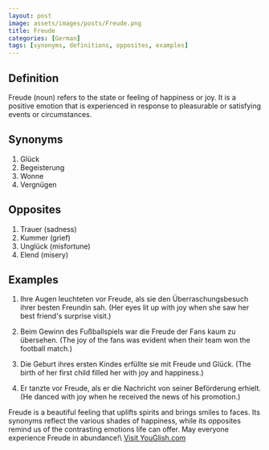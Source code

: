 ```yaml
---
layout: post
image: assets/images/posts/Freude.png
title: Freude
categories: [German]
tags: [synonyms, definitions, opposites, examples]
---
```


## Definition
Freude (noun) refers to the state or feeling of happiness or joy. It is a positive emotion that is experienced in response to pleasurable or satisfying events or circumstances. 

## Synonyms
1. Glück
2. Begeisterung
3. Wonne
4. Vergnügen

## Opposites
1. Trauer (sadness)
2. Kummer (grief)
3. Unglück (misfortune)
4. Elend (misery)

## Examples
1. Ihre Augen leuchteten vor Freude, als sie den Überraschungsbesuch ihrer besten Freundin sah. (Her eyes lit up with joy when she saw her best friend's surprise visit.)
   
2. Beim Gewinn des Fußballspiels war die Freude der Fans kaum zu übersehen. (The joy of the fans was evident when their team won the football match.)
   
3. Die Geburt ihres ersten Kindes erfüllte sie mit Freude und Glück. (The birth of her first child filled her with joy and happiness.)
   
4. Er tanzte vor Freude, als er die Nachricht von seiner Beförderung erhielt. (He danced with joy when he received the news of his promotion.)

Freude is a beautiful feeling that uplifts spirits and brings smiles to faces. Its synonyms reflect the various shades of happiness, while its opposites remind us of the contrasting emotions life can offer. May everyone experience Freude in abundance!\ <a id="yg-widget-0" class="youglish-widget" data-query="Freude" data-lang="german" data-components="8412" data-auto-start="0" data-bkg-color="theme_light" data-title="How%20to%20pronounce%20Freude%20in%20German"  rel="nofollow" href="https://youglish.com">Visit YouGlish.com</a><script async src="https://youglish.com/public/emb/widget.js" charset="utf-8"></script>